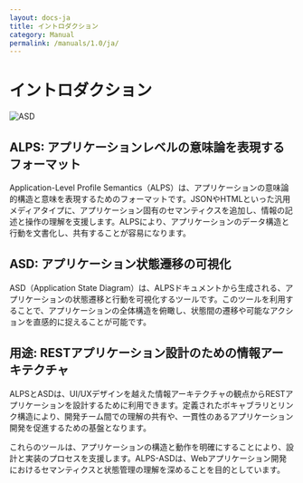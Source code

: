 ```yaml
---
layout: docs-ja
title: イントロダクション
category: Manual
permalink: /manuals/1.0/ja/
---
```

# イントロダクション

![ASD](https://alps-asd.github.io/app-state-diagram/blog/profile.svg)

## ALPS: アプリケーションレベルの意味論を表現するフォーマット

Application-Level Profile Semantics（ALPS）は、アプリケーションの意味論的構造と意味を表現するためのフォーマットです。JSONやHTMLといった汎用メディアタイプに、アプリケーション固有のセマンティクスを追加し、情報の記述と操作の理解を支援します。ALPSにより、アプリケーションのデータ構造と行動を文書化し、共有することが容易になります。

## ASD: アプリケーション状態遷移の可視化

ASD（Application State Diagram）は、ALPSドキュメントから生成される、アプリケーションの状態遷移と行動を可視化するツールです。このツールを利用することで、アプリケーションの全体構造を俯瞰し、状態間の遷移や可能なアクションを直感的に捉えることが可能です。

## 用途: RESTアプリケーション設計のための情報アーキテクチャ

ALPSとASDは、UI/UXデザインを越えた情報アーキテクチャの観点からRESTアプリケーションを設計するために利用できます。定義されたボキャブラリとリンク構造により、開発チーム間での理解の共有や、一貫性のあるアプリケーション開発を促進するための基盤となります。

これらのツールは、アプリケーションの構造と動作を明確にすることにより、設計と実装のプロセスを支援します。ALPS-ASDは、Webアプリケーション開発におけるセマンティクスと状態管理の理解を深めることを目的としています。
